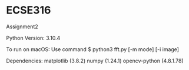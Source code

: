 # ECSE316
Assignment2

Python Version: 3.10.4

To run on macOS:
    Use command $ python3 fft.py [-m mode] [-i image]

Dependencies:
    matplotlib (3.8.2)
    numpy (1.24.1)
    opencv-python (4.8.1.78)